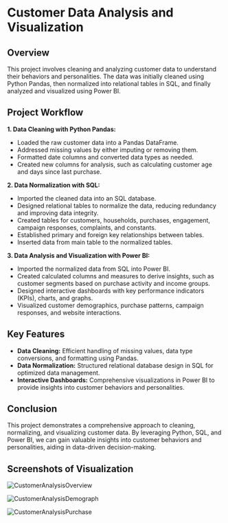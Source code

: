 # Customer Data Analysis and Visualization

## Overview

This project involves cleaning and analyzing customer data to understand their behaviors and personalities. The data was initially cleaned using Python Pandas, then normalized into relational tables in SQL, and finally analyzed and visualized using Power BI.

## Project Workflow

<b>1. Data Cleaning with Python Pandas:</b>
  -  Loaded the raw customer data into a Pandas DataFrame.
  -  Addressed missing values by either imputing or removing them.
  -  Formatted date columns and converted data types as needed.
  -  Created new columns for analysis, such as calculating customer age and days since last purchase.
 
<b>2. Data Normalization with SQL:</b>
  - Imported the cleaned data into an SQL database.
  - Designed relational tables to normalize the data, reducing redundancy and improving data integrity.
  - Created tables for customers, households, purchases, engagement, campaign responses, complaints, and constants.
  - Established primary and foreign key relationships between tables.
  - Inserted data from main table to the normalized tables.

<b>3. Data Analysis and Visualization with Power BI:</b>
  - Imported the normalized data from SQL into Power BI.
  - Created calculated columns and measures to derive insights, such as customer segments based on purchase activity and income groups.
  - Designed interactive dashboards with key performance indicators (KPIs), charts, and graphs.
  - Visualized customer demographics, purchase patterns, campaign responses, and website interactions.

## Key Features

  - <b>Data Cleaning:</b> Efficient handling of missing values, data type conversions, and formatting using Pandas.
  - <b>Data Normalization:</b> Structured relational database design in SQL for optimized data management.
  - <b>Interactive Dashboards:</b> Comprehensive visualizations in Power BI to provide insights into customer behaviors and personalities.


## Conclusion

This project demonstrates a comprehensive approach to cleaning, normalizing, and visualizing customer data. By leveraging Python, SQL, and Power BI, we can gain valuable insights into customer behaviors and personalities, aiding in data-driven decision-making.


## Screenshots of Visualization

![CustomerAnalysisOverview](https://github.com/user-attachments/assets/969cfe2b-cf65-4956-8ada-dc2785aed47c)

![CustomerAnalysisDemograph](https://github.com/user-attachments/assets/96eb71ea-cdad-44b3-84a2-4b1b7e9d5a89)

![CustomerAnalysisPurchase](https://github.com/user-attachments/assets/8127fd67-855b-49bc-a19f-27bab8596744)



